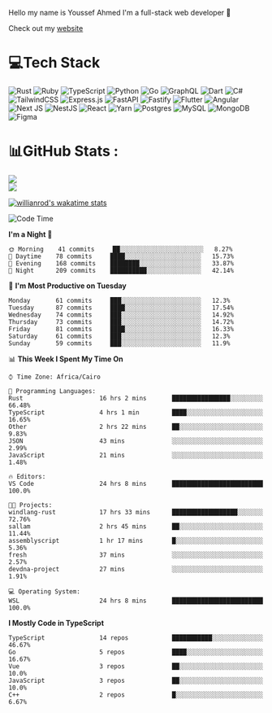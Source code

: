Hello my name is Youssef Ahmed I'm a full-stack web developer 👋

Check out my [website](https://youssefahmed.vercel.app)
 
# 💻Tech Stack

![Rust](https://img.shields.io/badge/rust-%23000000.svg?style=for-the-badge&logo=rust&logoColor=white) ![Ruby](https://img.shields.io/badge/ruby-%23CC342D.svg?style=for-the-badge&logo=ruby&logoColor=white) ![TypeScript](https://img.shields.io/badge/typescript-%23007ACC.svg?style=for-the-badge&logo=typescript&logoColor=white) ![Python](https://img.shields.io/badge/python-3670A0?style=for-the-badge&logo=python&logoColor=ffdd54) ![Go](https://img.shields.io/badge/go-%2300ADD8.svg?style=for-the-badge&logo=go&logoColor=white) ![GraphQL](https://img.shields.io/badge/-GraphQL-E10098?style=for-the-badge&logo=graphql&logoColor=white) ![Dart](https://img.shields.io/badge/dart-%230175C2.svg?style=for-the-badge&logo=dart&logoColor=white) ![C#](https://img.shields.io/badge/c%23-%23239120.svg?style=for-the-badge&logo=c-sharp&logoColor=white) ![TailwindCSS](https://img.shields.io/badge/tailwindcss-%2338B2AC.svg?style=for-the-badge&logo=tailwind-css&logoColor=white) ![Express.js](https://img.shields.io/badge/express.js-%23404d59.svg?style=for-the-badge&logo=express&logoColor=%2361DAFB) ![FastAPI](https://img.shields.io/badge/FastAPI-005571?style=for-the-badge&logo=fastapi) ![Fastify](https://img.shields.io/badge/fastify-%23000000.svg?style=for-the-badge&logo=fastify&logoColor=white) ![Flutter](https://img.shields.io/badge/Flutter-%2302569B.svg?style=for-the-badge&logo=Flutter&logoColor=white) ![Angular](https://img.shields.io/badge/angular-%23DD0031.svg?style=for-the-badge&logo=angular&logoColor=white) ![Next JS](https://img.shields.io/badge/Next-black?style=for-the-badge&logo=next.js&logoColor=white) ![NestJS](https://img.shields.io/badge/nestjs-%23E0234E.svg?style=for-the-badge&logo=nestjs&logoColor=white) ![React](https://img.shields.io/badge/react-%2320232a.svg?style=for-the-badge&logo=react&logoColor=%2361DAFB) ![Yarn](https://img.shields.io/badge/yarn-%232C8EBB.svg?style=for-the-badge&logo=yarn&logoColor=white) ![Postgres](https://img.shields.io/badge/postgres-%23316192.svg?style=for-the-badge&logo=postgresql&logoColor=white) ![MySQL](https://img.shields.io/badge/mysql-%2300f.svg?style=for-the-badge&logo=mysql&logoColor=white) ![MongoDB](https://img.shields.io/badge/MongoDB-%234ea94b.svg?style=for-the-badge&logo=mongodb&logoColor=white)     ![Figma](https://img.shields.io/badge/figma-%23F24E1E.svg?style=for-the-badge&logo=figma&logoColor=white)

# 📊GitHub Stats :

![](https://github-readme-stats.vercel.app/api?username=joetifa2003&theme=tokyonight&hide_border=false&include_all_commits=false&count_private=false)<br/>
![](https://github-readme-streak-stats.herokuapp.com/?user=joetifa2003&theme=tokyonight&hide_border=false)<br/>

[![willianrod's wakatime stats](https://github-readme-stats.vercel.app/api/wakatime?username=joetifa2003&layout=compact)](https://github.com/anuraghazra/github-readme-stats)
<!--START_SECTION:waka-->
![Code Time](http://img.shields.io/badge/Code%20Time-0%20secs-blue)

**I'm a Night 🦉** 

```text
🌞 Morning    41 commits     ██░░░░░░░░░░░░░░░░░░░░░░░   8.27% 
🌆 Daytime    78 commits     ████░░░░░░░░░░░░░░░░░░░░░   15.73% 
🌃 Evening    168 commits    ████████░░░░░░░░░░░░░░░░░   33.87% 
🌙 Night      209 commits    ██████████░░░░░░░░░░░░░░░   42.14%

```
📅 **I'm Most Productive on Tuesday** 

```text
Monday       61 commits     ███░░░░░░░░░░░░░░░░░░░░░░   12.3% 
Tuesday      87 commits     ████░░░░░░░░░░░░░░░░░░░░░   17.54% 
Wednesday    74 commits     ███░░░░░░░░░░░░░░░░░░░░░░   14.92% 
Thursday     73 commits     ███░░░░░░░░░░░░░░░░░░░░░░   14.72% 
Friday       81 commits     ████░░░░░░░░░░░░░░░░░░░░░   16.33% 
Saturday     61 commits     ███░░░░░░░░░░░░░░░░░░░░░░   12.3% 
Sunday       59 commits     ███░░░░░░░░░░░░░░░░░░░░░░   11.9%

```


📊 **This Week I Spent My Time On** 

```text
⌚︎ Time Zone: Africa/Cairo

💬 Programming Languages: 
Rust                     16 hrs 2 mins       ████████████████░░░░░░░░░   66.48% 
TypeScript               4 hrs 1 min         ████░░░░░░░░░░░░░░░░░░░░░   16.65% 
Other                    2 hrs 22 mins       ██░░░░░░░░░░░░░░░░░░░░░░░   9.83% 
JSON                     43 mins             ░░░░░░░░░░░░░░░░░░░░░░░░░   2.99% 
JavaScript               21 mins             ░░░░░░░░░░░░░░░░░░░░░░░░░   1.48%

🔥 Editors: 
VS Code                  24 hrs 8 mins       █████████████████████████   100.0%

🐱‍💻 Projects: 
windlang-rust            17 hrs 33 mins      ██████████████████░░░░░░░   72.76% 
sallam                   2 hrs 45 mins       ██░░░░░░░░░░░░░░░░░░░░░░░   11.44% 
assemblyscript           1 hr 17 mins        █░░░░░░░░░░░░░░░░░░░░░░░░   5.36% 
fresh                    37 mins             ░░░░░░░░░░░░░░░░░░░░░░░░░   2.57% 
devdna-project           27 mins             ░░░░░░░░░░░░░░░░░░░░░░░░░   1.91%

💻 Operating System: 
WSL                      24 hrs 8 mins       █████████████████████████   100.0%

```

**I Mostly Code in TypeScript** 

```text
TypeScript               14 repos            ███████████░░░░░░░░░░░░░░   46.67% 
Go                       5 repos             ████░░░░░░░░░░░░░░░░░░░░░   16.67% 
Vue                      3 repos             ██░░░░░░░░░░░░░░░░░░░░░░░   10.0% 
JavaScript               3 repos             ██░░░░░░░░░░░░░░░░░░░░░░░   10.0% 
C++                      2 repos             █░░░░░░░░░░░░░░░░░░░░░░░░   6.67%

```



<!--END_SECTION:waka-->
